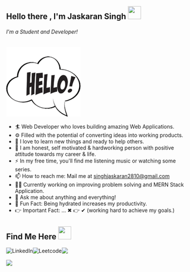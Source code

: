 ## Hello there , I'm Jaskaran Singh <img src="https://github.com/TheDudeThatCode/TheDudeThatCode/blob/master/Assets/Hi.gif" style=" width:35px ; height:35px "  >


###### I'm a Student and Developer!

![](https://github.com/jaskaran5109/jaskaran5109/blob/main/hello.gif)

- 🏄‍ Web Developer who loves building amazing Web Applications.
- ⚙️ Filled with the potential of converting ideas into working products.
- 🌱 I love to learn new things and ready to help others.
- 🌱 I am honest, self motivated & hardworking person with positive attitude towards my career & life.
- ⚡ In my free time, you'll find me listening music or watching some series.
- 📫 How to reach me: Mail me at singhjaskaran2810@gmail.com
- 🧙‍♂️ Currently working on improving problem solving and MERN Stack Application.
- 💬 Ask me about anything and everything!
- 🎨 Fun Fact: Being hydrated increases my productivity.
- 👉 Important Fact: ... ✖ 👉 ✔ (working hard to achieve my goals.)

## Find Me Here <img src="https://github.githubassets.com/images/icons/emoji/unicode/1f30d.png" style=" width:35px ; height:35px ">
<a href="[https://www.linkedin.com/in/adi-bhardwaj/](https://www.linkedin.com/in/jaskaran-singh-04a7671b5/)" rel="nofollow"><img align="left" alt="LinkedIn" src="https://camo.githubusercontent.com/a80d00f23720d0bc9f55481cfcd77ab79e141606829cf16ec43f8cacc7741e46/68747470733a2f2f696d672e736869656c64732e696f2f62616467652f4c696e6b6564496e2d3030373742353f7374796c653d666f722d7468652d6261646765266c6f676f3d6c696e6b6564696e266c6f676f436f6c6f723d7768697465" data-canonical-src="https://img.shields.io/badge/LinkedIn-0077B5?style=for-the-badge&amp;logo=linkedin&amp;logoColor=white" style="max-width: 100%;"></a>
<a href="[https://leetcode.com/aadi_01/](https://leetcode.com/jaskaran5109/)" rel="nofollow"><img align="left" alt="Leetcode" src="https://camo.githubusercontent.com/9009e098c2603c3e657e7f1754da9a88ba7ca17cbbc95abbac4257b26ec6ff8a/68747470733a2f2f696d672e736869656c64732e696f2f62616467652f2d4c656574436f64652d4646413131363f7374796c653d666f722d7468652d6261646765266c6f676f3d4c656574436f6465266c6f676f436f6c6f723d626c61636b" data-canonical-src="https://img.shields.io/badge/-LeetCode-FFA116?style=for-the-badge&amp;logo=LeetCode&amp;logoColor=black" style="max-width: 100%;"></a>


<a href="mailto:singhjaskaran2810@gmail.com?subject=Hello%20Jaskaran,%20From%20Github"><img src="https://camo.githubusercontent.com/2e31b0d0e07e5431ee3f85689b488016d52a4fb97e523ae497023a9746e2e52e/68747470733a2f2f696d672e736869656c64732e696f2f62616467652f676d61696c2d2532334431343833362e7376673f267374796c653d666f722d7468652d6261646765266c6f676f3d676d61696c266c6f676f436f6c6f723d7768697465" data-canonical-src="https://img.shields.io/badge/gmail-%23D14836.svg?&amp;style=for-the-badge&amp;logo=gmail&amp;logoColor=white" style="max-width: 100%;"></a>

<a href="https://auth.geeksforgeeks.org/user/hs123online/"><img src="https://camo.githubusercontent.com/2e31b0d0e07e5431ee3f85689b488016d52a4fb97e523ae497023a9746e2e52e/68747470733a2f2f696d672e736869656c64732e696f2f62616467652f676d61696c2d2532334431343833362e7376673f267374796c653d666f722d7468652d6261646765266c6f676f3d676d61696c266c6f676f436f6c6f723d7768697465" data-canonical-src="https://img.shields.io/static/v1?message=GeeksForGeeks&logo=GeeksForGeeks&labelColor=brightgreen&color=1182c3&logoColor=white&label=%20&color=Blue" style="max-width: 100%;"></a>
